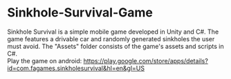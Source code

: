 # Sinkhole-Survival-Game
Sinkhole Survival is a simple mobile game developed in Unity and C#. The game features a drivable car and randomly generated sinkholes the user must avoid.
The "Assets" folder consists of the game's assets and scripts in C#.
<br> Play the game on android: https://play.google.com/store/apps/details?id=com.fagames.sinkholesurvival&hl=en&gl=US
